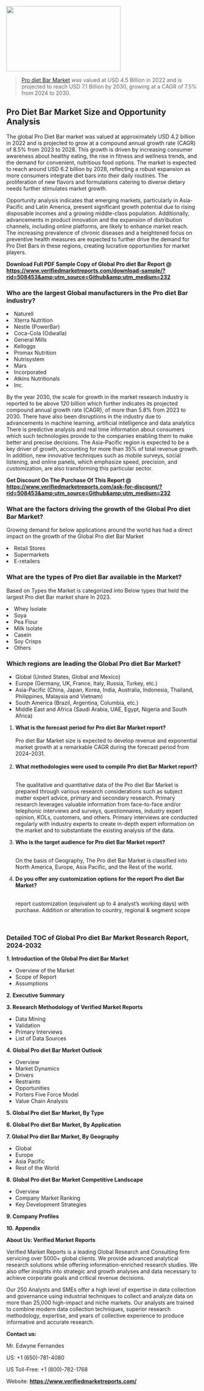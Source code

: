 <img src="https://ffe5etoiles.com/wp-content/uploads/2024/12/MST1-300x171.png" alt="" width="300" height="171" class="alignnone size-medium wp-image-20088" /><blockquote><p><p><a href="https://www.verifiedmarketreports.com/download-sample/?rid=508453&utm_source=Github&utm_medium=232" target="_blank">Pro diet Bar Market</a> was valued at USD 4.5 Billion in 2022 and is projected to reach USD 7.1 Billion by 2030, growing at a CAGR of 7.5% from 2024 to 2030.</p></blockquote><p><h2>Pro Diet Bar Market Size and Opportunity Analysis</h2><p>The global Pro Diet Bar market was valued at approximately USD 4.2 billion in 2022 and is projected to grow at a compound annual growth rate (CAGR) of 8.5% from 2023 to 2028. This growth is driven by increasing consumer awareness about healthy eating, the rise in fitness and wellness trends, and the demand for convenient, nutritious food options. The market is expected to reach around USD 6.2 billion by 2028, reflecting a robust expansion as more consumers integrate diet bars into their daily routines. The proliferation of new flavors and formulations catering to diverse dietary needs further stimulates market growth.</p><p>Opportunity analysis indicates that emerging markets, particularly in Asia-Pacific and Latin America, present significant growth potential due to rising disposable incomes and a growing middle-class population. Additionally, advancements in product innovation and the expansion of distribution channels, including online platforms, are likely to enhance market reach. The increasing prevalence of chronic diseases and a heightened focus on preventive health measures are expected to further drive the demand for Pro Diet Bars in these regions, creating lucrative opportunities for market players.</p></p><p class=""><strong>Download Full PDF Sample Copy of Global Pro diet Bar Report @ <a href="https://www.verifiedmarketreports.com/download-sample/?rid=508453&amp;utm_source=Github&amp;utm_medium=232" target="_blank">https://www.verifiedmarketreports.com/download-sample/?rid=508453&amp;utm_source=Github&amp;utm_medium=232</a></strong></p><h3 id="" class="">Who are the largest Global manufacturers in the Pro diet Bar industry?</h3><p><li>Naturell</li><li> Xterra Nutrition</li><li> Nestle (PowerBar)</li><li> Coca-Cola (Odwalla)</li><li> General Mills</li><li> Kelloggs</li><li> Promax Nutrition</li><li> Nutrisystem</li><li> Mars</li><li> Incorporated</li><li> Atkins Nutritionals</li><li> Inc.</li></p><div class=""><div class="" dir="" data-message-author-role="" data-message-id="" data-message-model-slug=""><div class=""><div class=""><div class=""><div class="" dir="" data-message-author-role="" data-message-id="" data-message-model-slug=""><div class=""><div class=""><p>By the year 2030, the scale for growth in the market research industry is reported to be above 120 billion which further indicates its projected compound annual growth rate (CAGR), of more than 5.8% from 2023 to 2030. There have also been disruptions in the industry due to advancements in machine learning, artificial intelligence and data analytics There is predictive analysis and real time information about consumers which such technologies provide to the companies enabling them to make better and precise decisions. The Asia-Pacific region is expected to be a key driver of growth, accounting for more than 35% of total revenue growth. In addition, new innovative techniques such as mobile surveys, social listening, and online panels, which emphasize speed, precision, and customization, are also transforming this particular sector.</p><p><strong>Get Discount On The Purchase Of This Report @&nbsp; <a href="https://www.verifiedmarketreports.com/ask-for-discount/?rid=508453&amp;utm_source=Github&amp;utm_medium=232" target="_blank">https://www.verifiedmarketreports.com/ask-for-discount/?rid=508453&amp;utm_source=Github&amp;utm_medium=232</a></strong></p></div></div></div></div></div></div></div></div><h3 id="" class="">What are the factors driving the growth of the Global Pro diet Bar Market?</h3><p id="" class="">Growing demand for below applications around the world has had a direct impact on the growth of the Global Pro diet Bar Market</p><p id="" class=""><li>Retail Stores</li><li> Supermarkets</li><li> E-retailers</li></p><h3 id="" class="">What are the types of Pro diet Bar available in the Market?</h3><p id="" class="">Based on Types the Market is categorized into Below types that held the largest Pro diet Bar market share In 2023.</p><p id="" class=""><li>Whey Isolate</li><li> Soya</li><li> Pea Flour</li><li> Milk Isolate</li><li> Casein</li><li> Soy Crisps</li><li> Others</li></p><h3 id="" class="">Which regions are leading the Global Pro diet Bar Market?</h3><ul><li>Global (United States, Global and Mexico)</li><li>Europe (Germany, UK, France, Italy, Russia, Turkey, etc.)</li><li>Asia-Pacific (China, Japan, Korea, India, Australia, Indonesia, Thailand, Philippines, Malaysia and Vietnam)</li><li>South America (Brazil, Argentina, Columbia, etc.)</li><li>Middle East and Africa (Saudi Arabia, UAE, Egypt, Nigeria and South Africa)</li></ul><p><ol><li><strong>What is the forecast period for Pro diet Bar Market report?<br /></strong><br /><span data-sheets-root="1" data-sheets-value="{&quot;1&quot;:2,&quot;2&quot;:&quot;XXXX size is expected to develop revenue and exponential market growth at a remarkable CAGR during the forecast period from 2024&ndash;2030.&quot;}" data-sheets-userformat="{&quot;2&quot;:12674,&quot;4&quot;:{&quot;1&quot;:2,&quot;2&quot;:16776960},&quot;10&quot;:2,&quot;11&quot;:0,&quot;15&quot;:&quot;Arial&quot;,&quot;16&quot;:12}">Pro diet Bar Market size is expected to develop revenue and exponential market growth at a remarkable CAGR during the forecast period from 2024&ndash;2031.</span><br /><br /></li><li><strong>What methodologies were used to compile Pro diet Bar Market report?<br /><br /></strong><p>The qualitative and quantitative data of the&nbsp;Pro diet Bar Market is prepared through various research considerations such as subject matter expert advice, primary and secondary research. Primary research leverages valuable information from face-to-face and/or telephonic interviews and surveys, questionnaires, industry expert opinion, KOLs, customers, and others. Primary interviews are conducted regularly with industry experts to create in-depth expert information on the market and to substantiate the existing analysis of the data.&nbsp;</p></li><li><strong>Who is the target audience for Pro diet Bar Market report?<br /><br /></strong><p>On the basis of Geography, The&nbsp;Pro diet Bar Market is classified into North America, Europe, Asia Pacific, and the Rest of the world.</p></li><li><strong>Do you offer any customization options for the report Pro diet Bar Market?<br /><br /></strong><p>report customization (equivalent up to 4 analyst&rsquo;s working days) with purchase. Addition or alteration to country, regional &amp; segment scope</p><p>&nbsp;</p></li></ol></p><h3 id="" class="">Detailed TOC of Global Pro diet Bar Market Research Report, 2024-2032</h3><p id="" class=""><strong>1. Introduction of the Global Pro diet Bar Market</strong></p><ul><li>Overview of the Market</li><li>Scope of Report</li><li>Assumptions</li></ul><p id="" class=""><strong>2. Executive Summary</strong></p><p id="" class=""><strong>3. Research Methodology of&nbsp;Verified Market Reports</strong></p><ul><li>Data Mining</li><li>Validation</li><li>Primary Interviews</li><li>List of Data Sources</li></ul><p id="" class=""><strong>4. Global Pro diet Bar Market Outlook</strong></p><ul><li>Overview</li><li>Market Dynamics</li><li>Drivers</li><li>Restraints</li><li>Opportunities</li><li>Porters Five Force Model</li><li>Value Chain Analysis</li></ul><p id="" class=""><strong>5. Global Pro diet Bar Market, By&nbsp;Type</strong></p><p id="" class=""><strong>6. Global Pro diet Bar Market, By Application</strong></p><p id="" class=""><strong>7. Global Pro diet Bar Market, By Geography</strong></p><ul><li>Global</li><li>Europe</li><li>Asia Pacific</li><li>Rest of the World</li></ul><p id="" class=""><strong>8. Global Pro diet Bar Market Competitive Landscape</strong></p><ul><li>Overview</li><li>Company Market Ranking</li><li>Key Development Strategies</li></ul><p id="" class=""><strong>9. Company Profiles</strong></p><p id="" class=""><strong>10. Appendix</strong></p><p id="" class=""><strong>About Us: Verified Market Reports</strong></p><p id="" class="">Verified Market Reports is a leading Global Research and Consulting firm servicing over 5000+ global clients. We provide advanced analytical research solutions while offering information-enriched research studies. We also offer insights into strategic and growth analyses and data necessary to achieve corporate goals and critical revenue decisions.</p><p id="" class="">Our 250 Analysts and SMEs offer a high level of expertise in data collection and governance using industrial techniques to collect and analyze data on more than 25,000 high-impact and niche markets. Our analysts are trained to combine modern data collection techniques, superior research methodology, expertise, and years of collective experience to produce informative and accurate research.</p><p id="" class=""><strong>Contact us:</strong></p><p id="" class="">Mr. Edwyne Fernandes</p><p id="" class="">US: +1 (650)-781-4080</p><p id="" class="">US Toll-Free: +1 (800)-782-1768</p><p id="" class="">Website: <a target="" data-test-app-aware-link=""><strong>https://www.verifiedmarketreports.com/</strong></a></p>
